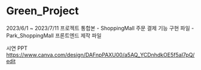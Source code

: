 # Green_Project
2023/6/1 ~ 2023/7/11 
프로젝트 통합본 - ShoppingMall
주문 결제 기능 구현 파일 - Park_ShoppingMall
프론트엔드 제작 파일 

시연 PPT
https://www.canva.com/design/DAFnpPAXU00/a5AQ_YCDnhdkOE5f5aI7pQ/edit
